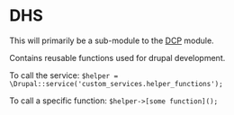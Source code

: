 # DHS


This will primarily be a sub-module to the [DCP](https://github.com/pragmapartners/DCP) module.

Contains reusable functions used for drupal development.

To call the service:
`$helper = \Drupal::service('custom_services.helper_functions');`

To call a specific function:
`$helper->[some function]();`


